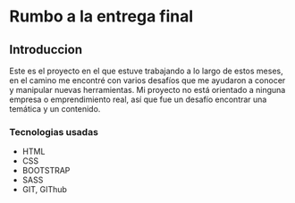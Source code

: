 # Rumbo a la entrega final

## Introduccion

Este es el proyecto en el que estuve trabajando a lo largo de estos meses, en el camino me encontré con varios desafíos que me ayudaron a conocer y manipular nuevas herramientas. Mi proyecto no está orientado a ninguna empresa o emprendimiento real, así que fue un desafío encontrar una temática y un contenido.

### Tecnologias usadas
- HTML
- CSS
- BOOTSTRAP
- SASS
- GIT, GIThub

